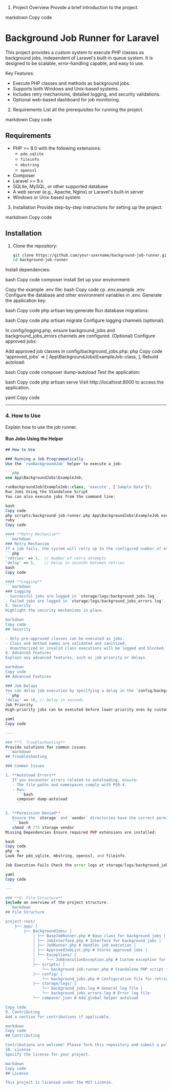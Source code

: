 1. Project Overview
Provide a brief introduction to the project.

markdown
Copy code
# Background Job Runner for Laravel

This project provides a custom system to execute PHP classes as background jobs, independent of Laravel's built-in queue system. It is designed to be scalable, error-handling capable, and easy to use.

Key Features:
- Execute PHP classes and methods as background jobs.
- Supports both Windows and Unix-based systems.
- Includes retry mechanisms, detailed logging, and security validations.
- Optional web-based dashboard for job monitoring.
2. Requirements
List all the prerequisites for running the project.

markdown
Copy code
## Requirements

- PHP >= 8.0 with the following extensions:
  - `pdo_sqlite`
  - `fileinfo`
  - `mbstring`
  - `openssl`
- Composer
- Laravel >= 9.x
- SQLite, MySQL, or other supported database
- A web server (e.g., Apache, Nginx) or Laravel's built-in server
- Windows or Unix-based system
3. Installation
Provide step-by-step instructions for setting up the project.

markdown
Copy code
## Installation

1. Clone the repository:
   ```bash
   git clone https://github.com/your-username/background-job-runner.git
   cd background-job-runner
Install dependencies:

bash
Copy code
composer install
Set up your environment:

Copy the example .env file:
bash
Copy code
cp .env.example .env
Configure the database and other environment variables in .env.
Generate the application key:

bash
Copy code
php artisan key:generate
Run database migrations:

bash
Copy code
php artisan migrate
Configure logging channels (optional):

In config/logging.php, ensure background_jobs and background_jobs_errors channels are configured.
(Optional) Configure approved jobs:

Add approved job classes in config/background_jobs.php:
php
Copy code
'approved_jobs' => [
    App\BackgroundJobs\ExampleJob::class,
],
Rebuild autoload:

bash
Copy code
composer dump-autoload
Test the application:

bash
Copy code
php artisan serve
Visit http://localhost:8000 to access the application.

yaml
Copy code

---

### **4. How to Use**
Explain how to use the job runner.

#### **Run Jobs Using the Helper**
```markdown
## How to Use

### Running a Job Programmatically
Use the `runBackgroundJob` helper to execute a job:

```php
use App\BackgroundJobs\ExampleJob;

runBackgroundJob(ExampleJob::class, 'execute', ['Sample Data']);
Run Jobs Using the Standalone Script
You can also execute jobs from the command line:

bash
Copy code
php scripts/background-job-runner.php App\BackgroundJobs\ExampleJob execute "Sample Data"
ruby
Copy code

#### **Retry Mechanism**
```markdown
### Retry Mechanism
If a job fails, the system will retry up to the configured number of attempts in `config/background_jobs.php`:
```php
'retries' => 3,  // Number of retry attempts
'delay' => 5,    // Delay in seconds between retries
bash
Copy code

#### **Logging**
```markdown
### Logging
- Successful jobs are logged in `storage/logs/background_jobs.log`.
- Failed jobs are logged in `storage/logs/background_jobs_errors.log`.
5. Security
Highlight the security mechanisms in place.

markdown
Copy code
## Security

- Only pre-approved classes can be executed as jobs.
- Class and method names are validated and sanitized.
- Unauthorized or invalid class executions will be logged and blocked.
6. Advanced Features
Explain any advanced features, such as job priority or delays.

markdown
Copy code
## Advanced Features

### Job Delays
You can delay job execution by specifying a delay in the `config/background_jobs.php` file:
```php
'delay' => 10, // Delay in seconds
Job Priority
High-priority jobs can be executed before lower-priority ones by customizing the runner logic in JobRunner.php.

yaml
Copy code

---

### **7. Troubleshooting**
Provide solutions for common issues.
```markdown
## Troubleshooting

### Common Issues

1. **Autoload Errors**
   If you encounter errors related to autoloading, ensure:
   - The file paths and namespaces comply with PSR-4.
   - Run:
     ```bash
     composer dump-autoload
     ```

2. **Permission Denied**
   Ensure the `storage` and `vendor` directories have the correct permissions:
   ```bash
   chmod -R 775 storage vendor
Missing Dependencies Ensure required PHP extensions are installed:

bash
Copy code
php -m
Look for pdo_sqlite, mbstring, openssl, and fileinfo.

Job Execution Fails Check the error logs at storage/logs/background_jobs_errors.log.

yaml
Copy code

---

### **8. File Structure**
Include an overview of the project structure.
```markdown
## File Structure

project-root/ 
    ├── app/ │ 
        ├── BackgroundJobs/ │ 
            │ ├── BaseJobRunner.php # Base class for background jobs │
            │ ├── JobInterface.php # Interface for background jobs │ 
            │ ├── JobRunner.php # Handles job execution │ 
            │ ├── ApprovedJobList.php # Stores approved jobs │
            │ └── Exceptions/ │ 
            |     └── JobExecutionException.php # Custom exception for job failures
            ├── scripts/ │ 
                └── background-job-runner.php # Standalone PHP script for background execution 
            ├── config/ │ 
                └── background_jobs.php # Configuration file for retries and delays 
            ├── storage/logs/ │ 
                └── background_jobs.log # General log file │
                └── background_jobs_errors.log # Error log file 
            └── composer.json # Add global helper autoload

Copy code
9. Contributing
Add a section for contributions if applicable.

markdown
Copy code
## Contributing

Contributions are welcome! Please fork this repository and submit a pull request.
10. License
Specify the license for your project.

markdown
Copy code
## License

This project is licensed under the MIT License.

